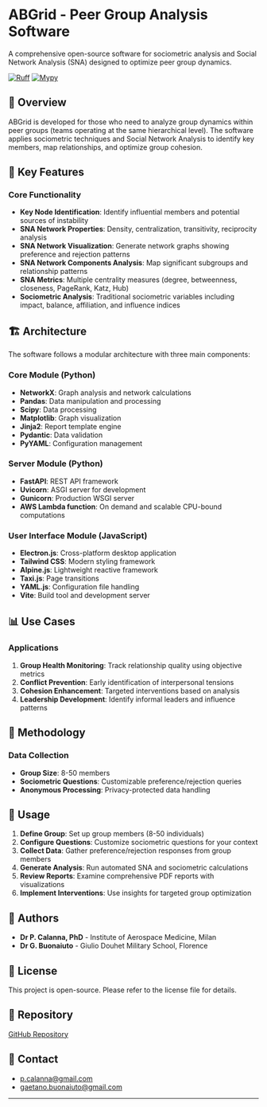 # ABGrid - Peer Group Analysis Software

A comprehensive open-source software for sociometric analysis and Social Network Analysis (SNA) designed to optimize peer group dynamics.

[![Ruff](https://img.shields.io/endpoint?url=https://raw.githubusercontent.com/astral-sh/ruff/main/assets/badge/v2.json)](https://github.com/astral-sh/ruff)
[![Mypy](https://img.shields.io/badge/type--checked-mypy-blue?style=flat-square&logo=python)](https://github.com/python/mypy)

## 🎯 Overview

ABGrid is developed for those who need to analyze group dynamics within peer groups (teams operating at the same hierarchical level). The software applies sociometric techniques and Social Network Analysis to identify key members, map relationships, and optimize group cohesion.

## 🚀 Key Features

### Core Functionality
- **Key Node Identification**: Identify influential members and potential sources of instability
- **SNA Network Properties**: Density, centralization, transitivity, reciprocity analysis
- **SNA Network Visualization**: Generate network graphs showing preference and rejection patterns
- **SNA Network Components Analysis**: Map significant subgroups and relationship patterns
- **SNA Metrics**: Multiple centrality measures (degree, betweenness, closeness, PageRank, Katz, Hub)
- **Sociometric Analysis**: Traditional sociometric variables including impact, balance, affiliation, and influence indices

## 🏗️ Architecture

The software follows a modular architecture with three main components:

### Core Module (Python)
- **NetworkX**: Graph analysis and network calculations
- **Pandas**: Data manipulation and processing
- **Scipy**: Data processing
- **Matplotlib**: Graph visualization
- **Jinja2**: Report template engine
- **Pydantic**: Data validation
- **PyYAML**: Configuration management

### Server Module (Python)
- **FastAPI**: REST API framework
- **Uvicorn**: ASGI server for development
- **Gunicorn**: Production WSGI server
- **AWS Lambda function**: On demand and scalable CPU-bound computations

### User Interface Module (JavaScript)
- **Electron.js**: Cross-platform desktop application
- **Tailwind CSS**: Modern styling framework
- **Alpine.js**: Lightweight reactive framework
- **Taxi.js**: Page transitions
- **YAML.js**: Configuration file handling
- **Vite**: Build tool and development server

## 📊 Use Cases

### Applications
1. **Group Health Monitoring**: Track relationship quality using objective metrics
2. **Conflict Prevention**: Early identification of interpersonal tensions
3. **Cohesion Enhancement**: Targeted interventions based on analysis
4. **Leadership Development**: Identify informal leaders and influence patterns

## 🔬 Methodology

### Data Collection
- **Group Size**: 8-50 members
- **Sociometric Questions**: Customizable preference/rejection queries
- **Anonymous Processing**: Privacy-protected data handling

## 📖 Usage

1. **Define Group**: Set up group members (8-50 individuals)
2. **Configure Questions**: Customize sociometric questions for your context
3. **Collect Data**: Gather preference/rejection responses from group members
4. **Generate Analysis**: Run automated SNA and sociometric calculations
5. **Review Reports**: Examine comprehensive PDF reports with visualizations
6. **Implement Interventions**: Use insights for targeted group optimization

## 👥 Authors

- **Dr P. Calanna, PhD** - Institute of Aerospace Medicine, Milan
- **Dr G. Buonaiuto** - Giulio Douhet Military School, Florence

## 📝 License

This project is open-source. Please refer to the license file for details.

## 🔗 Repository

[GitHub Repository](https://github.com/alkaest2002/abgrid)

## 📧 Contact

- p.calanna@gmail.com
- gaetano.buonaiuto@gmail.com

---